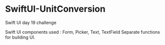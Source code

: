 # SwiftUI-UnitConversion

Swift UI day 19 challenge

Swift UI components used : Form, Picker, Text, TextField
Separate functions for building UI.
